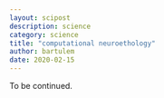 ```yaml
---
layout: scipost
description: science
category: science
title: "computational neuroethology"
author: bartulem
date: 2020-02-15
---
```


To be continued.
